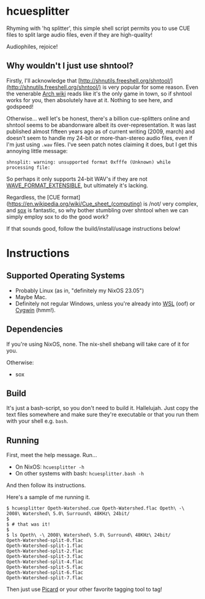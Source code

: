# hcuesplitter

Rhyming with 'hq splitter', this simple shell script permits you to use CUE files to split large audio files, even if they are high-quality!

Audiophiles, rejoice!

## Why wouldn't I just use shntool?

Firstly, I'll acknowledge that [http://shnutils.freeshell.org/shntool/](http://shnutils.freeshell.org/shntool/) is very popular for some reason. Even the venerable [Arch wiki](https://wiki.archlinux.org/title/CUE_Splitting) reads like it's the only game in town, so if shntool works for you, then absolutely have at it. Nothing to see here, and godspeed!

Otherwise... well let's be honest, there's a billion cue-splitters online and shntool seems to be abandonware albeit its over-representation. It was last published almost fifteen years ago as of current writing (2009, march) and doesn't seem to handle my 24-bit or more-than-stereo audio files, even if I'm just using `.wav` files. I've seen patch notes claiming it does, but I get this annoying little message:
```
shnsplit: warning: unsupported format 0xfffe (Unknown) while processing file:
```

So perhaps it only supports 24-bit WAV's if they are not [WAVE_FORMAT_EXTENSIBLE](https://mmsp.ece.mcgill.ca/Documents/AudioFormats/WAVE/WAVE.html), but ultimately it's lacking.

Regardless, the [CUE format](https://en.wikipedia.org/wiki/Cue_sheet_(computing) is /not/ very complex, and [sox](https://sourceforge.net/projects/sox/) is fantastic, so why bother stumbling over shntool when we can simply employ sox to do the good work?

If that sounds good, follow the build/install/usage instructions below!

# Instructions

## Supported Operating Systems

  - Probably Linux (as in, "definitely my NixOS 23.05")
  - Maybe Mac.
  - Definitely not regular Windows, unless you're already into [WSL](https://learn.microsoft.com/en-us/windows/wsl/install) (oof) or [Cygwin](https://cygwin.com/) (hmm!).

## Dependencies
If you're using NixOS, none. The nix-shell shebang will take care of it for you.

Otherwise:
  - sox

## Build
It's just a bash-script, so you don't need to build it. Hallelujah.
Just copy the text files somewhere and make sure they're executable or that you run them with your shell e.g. `bash`.

## Running

First, meet the help message. Run...
 * On NixOS: `hcuesplitter -h`
 * On other systems with bash: `hcuesplitter.bash -h`

And then follow its instructions.

Here's a sample of me running it.

```
$ hcuesplitter Opeth-Watershed.cue Opeth-Watershed.flac Opeth\ -\ 2008\ Watershed\ 5.0\ Surround\ 48KHz\ 24bit/
$
$ # that was it!
$
$ ls Opeth\ -\ 2008\ Watershed\ 5.0\ Surround\ 48KHz\ 24bit/
Opeth-Watershed-split-0.flac
Opeth-Watershed-split-1.flac
Opeth-Watershed-split-2.flac
Opeth-Watershed-split-3.flac
Opeth-Watershed-split-4.flac
Opeth-Watershed-split-5.flac
Opeth-Watershed-split-6.flac
Opeth-Watershed-split-7.flac
```

Then just use [Picard](https://picard.musicbrainz.org/) or your other favorite tagging tool to tag!
